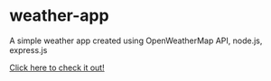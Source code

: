# weather-app
A simple weather app created using OpenWeatherMap API, node.js, express.js

[Click here to check it out!](https://ipsha-weather-app.herokuapp.com/)
